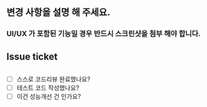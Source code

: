 ## 변경 사항을 설명 해 주세요.

### UI/UX 가 포함된 기능일 경우 반드시 스크린샷을 첨부 해야 합니다.

## Issue ticket

##
- [ ] 스스로 코드리뷰 완료했나요?
- [ ] 테스트 코드 작성했나요?
- [ ] 이건 성능개선 건 인가요?
